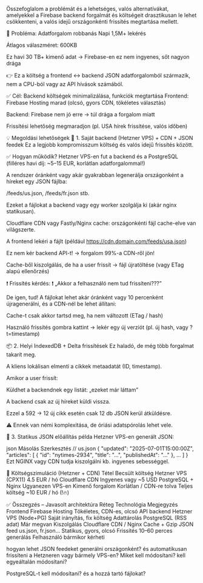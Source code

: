  Összefoglalom a problémát és a lehetséges, valós alternatívákat, amelyekkel a Firebase backend forgalmát és költségeit drasztikusan le lehet csökkenteni, a valós idejű országonkénti frissítés megtartása mellett.

🧠 Probléma: Adatforgalom robbanás
Napi 1,5M+ lekérés

Átlagos válaszméret: 600KB

Ez havi 30 TB+ kimenő adat → Firebase-en ez nem ingyenes, sőt nagyon drága

👉 Ez a költség a frontend ↔ backend JSON adatforgalomból származik, nem a CPU-ból vagy az API hívások számából.

✅ Cél: Backend költségek minimalizálása, funkciók megtartása
Frontend: Firebase Hosting marad (olcsó, gyors CDN, tökéletes választás)

Backend: Firebase nem jó erre → túl drága a forgalom miatt

Frissítési lehetőség megmaradjon (pl. USA hírek frissítése, valós időben)

💡 Megoldási lehetőségek
🔁 1. Saját backend (Hetzner VPS) + CDN + JSON feedek
Ez a legjobb kompromisszum költség és valós idejű frissítés között.

✅ Hogyan működik?
Hetzner VPS-en fut a backend és a PostgreSQL (filléres havi díj: ~5–15 EUR, korlátlan adatforgalommal!)

A rendszer óránként vagy akár gyakrabban legenerálja országonként a híreket egy JSON fájlba:

/feeds/us.json, /feeds/fr.json stb.

Ezeket a fájlokat a backend vagy egy worker szolgálja ki (akár nginx statikusan).

Cloudflare CDN vagy Fastly/Nginx cache: országonkénti fájl cache-elve van világszerte.

A frontend lekéri a fájlt (például https://cdn.domain.com/feeds/usa.json)

Ez nem kér backend API-t! → forgalom 99%-a CDN-ről jön!

Cache-ből kiszolgálás, de ha a user frissít → fájl újratöltése (vagy ETag alapú ellenőrzés)

❗ Frissítés kérdés: ❗
„Akkor a felhasználó nem tud frissíteni???”

De igen, tud!
A fájlokat lehet akár óránként vagy 10 percenként újragenerálni, és a CDN-nél be lehet állítani:

Cache-t csak akkor tartsd meg, ha nem változott (ETag / hash)

Használó frissítés gombra kattint → lekér egy új verziót (pl. új hash, vagy ?t=timestamp)

📦 2. Helyi IndexedDB + Delta frissítések
Ez haladó, de még több forgalmat takarít meg.

A kliens lokálisan elmenti a cikkek metaadatát (ID, timestamp).

Amikor a user frissít:

Küldhet a backendnek egy listát: „ezeket már láttam”

A backend csak az új híreket küldi vissza.

Ezzel a 592 → 12 új cikk esetén csak 12 db JSON kerül átküldésre.

⚠️ Ennek van némi komplexitása, de óriási adatspórolás lehet vele.

🧰 3. Statikus JSON előállítás példa
Hetzner VPS-en generált JSON:

json
Másolás
Szerkesztés
// us.json
{
  "updated": "2025-07-01T15:00:00Z",
  "articles": [ 
    { "id": "nytimes-2934", "title": "...", "publishedAt": "..." },
    ...
  ]
}
Ezt NGINX vagy CDN tudja kiszolgálni kb. ingyenes sebességgel.

💸 Költségszimuláció (Hetzner + CDN)
Tétel	Becsült költség
Hetzner VPS (CPX11)	4.5 EUR / hó
Cloudflare CDN	Ingyenes vagy ~5 USD
PostgreSQL + Nginx	Ugyanezen VPS-en
Kimenő forgalom	Korlátlan / CDN-re tolva
Teljes költség	~10 EUR / hó (!🔥)

✅ Összegzés – Javasolt architektúra
Réteg	Technológia	Megjegyzés
Frontend	Firebase Hosting	Tökéletes, CDN-es, olcsó
API backend	Hetzner VPS (Node+PG)	Saját irányítás, fix költség
Adattárolás	PostgreSQL (RSS adat)	Már megvan
Kiszolgálás	Cloudflare CDN / Nginx	Cache + Gzip
JSON feed	us.json, fr.json...	Statikus, gyors, olcsó
Frissítés	10–60 perces generálás	Felhasználó bármikor kérheti


 hogyan lehet JSON feedeket generálni országonként? és automatikusan frissíteni a Hetzneren vagy bármely VPS-en? Miket kell módosítani? kell egyeáltalán módosítani? 

 PostgreSQL-t kell módosítani? és a hozzá tartó fájlokat? 



